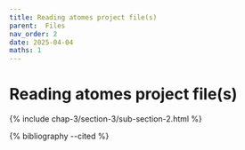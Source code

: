 ```yaml
---
title: Reading atomes project file(s)
parent:  Files
nav_order: 2
date: 2025-04-04
maths: 1
---
```


# Reading atomes project file(s)

{% include chap-3/section-3/sub-section-2.html %}

{% bibliography --cited %}


